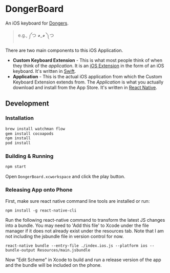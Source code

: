 DongerBoard
============

An iOS keyboard for [Dongers](http://dongerlist.com/).

> e.g., ༼つ ◕_◕ ༽つ

There are two main components to this iOS Application.

- **Custom Keyboard Extension** - This is what most people think of when they think of the *application*. It is an [iOS Extension](https://developer.apple.com/app-extensions/) in the form of an iOS keyboard. It's written in [Swift](https://github.com/apple/swift).
- **Application** - This is the actual iOS application from which the Custom Keyboard Extension extends from. The *Application* is what you actually download and install from the App Store. It's written in [React Native](https://github.com/facebook/react-native).

## Development

### Installation

```bash
brew install watchman flow
gem install cocoapods
npm install
pod install
```

### Building & Running

```bash
npm start
```

Open `DongerBoard.xcworkspace` and click the play button.

### Releasing App onto Phone
First, make sure react native command line tools are installed or run:  
```
npm install -g react-native-cli
```  

Run the following react-native command to transform the latest JS changes into a bundle. You may need to 'Add this file' to Xcode under the file manager if it does not already exist under the resources tab. Note that I am not including the jsbundle file in version control for now.
```
react-native bundle --entry-file ./index.ios.js --platform ios --bundle-output Resources/main.jsbundle
```  
Now "Edit Scheme" in Xcode to build and run a release version of the app and the bundle will be included on the phone.

